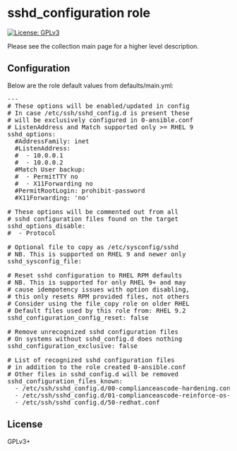 # sshd_configuration role

[![License: GPLv3](https://img.shields.io/badge/license-GPLv3-brightgreen.svg)](https://www.gnu.org/licenses/gpl-3.0)

Please see the collection main page for a higher level description.

## Configuration

Below are the role default values from defaults/main.yml:

<pre>
---
# These options will be enabled/updated in config
# In case /etc/ssh/sshd_config.d is present these
# will be exclusively configured in 0-ansible.conf
# ListenAddress and Match supported only >= RHEL 9
sshd_options:
  #AddressFamily: inet
  #ListenAddress:
  #  - 10.0.0.1
  #  - 10.0.0.2
  #Match User backup:
  #  - PermitTTY no
  #  - X11Forwarding no
  #PermitRootLogin: prohibit-password
  #X11Forwarding: 'no'

# These options will be commented out from all
# sshd configuration files found on the target
sshd_options_disable:
#  - Protocol

# Optional file to copy as /etc/sysconfig/sshd
# NB. This is supported on RHEL 9 and newer only
sshd_sysconfig_file:

# Reset sshd configuration to RHEL RPM defaults
# NB. This is supported for only RHEL 9+ and may
# cause idempotency issues with option disabling,
# this only resets RPM provided files, not others
# Consider using the file_copy role on older RHEL
# Default files used by this role from: RHEL 9.2
sshd_configuration_config_reset: false

# Remove unrecognized sshd configuration files
# On systems without sshd_config.d does nothing
sshd_configuration_exclusive: false

# List of recognized sshd configuration files
# in addition to the role created 0-ansible.conf
# Other files in sshd_config.d will be removed
sshd_configuration_files_known:
  - /etc/ssh/sshd_config.d/00-complianceascode-hardening.conf
  - /etc/ssh/sshd_config.d/01-complianceascode-reinforce-os-defaults.conf
  - /etc/ssh/sshd_config.d/50-redhat.conf
</pre>

## License

GPLv3+

